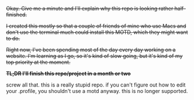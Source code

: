 ~~Okay. Give me a minute and I'll explain why this repo is looking rather half-finished.~~

~~I created this mostly so that a couple of friends of mine who use Macs and don't use the terminal much could install this MOTD, which they might want to do.~~

~~Right now, I've been spending most of the day every day working on a website. I'm learning as I go, so it's kind of slow going, but it's kind of my top priority at the moment.~~

~~**TL;DR I'll finish this repo/project in a month or two**~~

screw all that. this is a really stupid repo. if you can't figure out how to edit your .profile, you shouldn't use a motd anyway. this is no longer supported.
